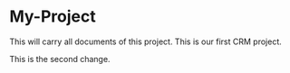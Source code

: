 # My-Project
This will carry all documents of this project.
This is our first CRM project.

This is the second change.
